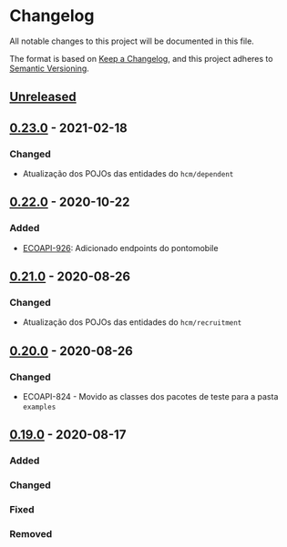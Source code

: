 # Changelog

All notable changes to this project will be documented in this file.

The format is based on [Keep a Changelog](https://keepachangelog.com/en/1.0.0/),
and this project adheres to [Semantic Versioning](https://semver.org/spec/v2.0.0.html).

## [Unreleased]

## [0.23.0] - 2021-02-18

### Changed

-   Atualização dos POJOs das entidades do `hcm/dependent`

## [0.22.0] - 2020-10-22

### Added

-   [ECOAPI-926](https://jira.senior.com.br/browse/ECOAPI-926): Adicionado endpoints do pontomobile

## [0.21.0] - 2020-08-26

### Changed

-   Atualização dos POJOs das entidades do `hcm/recruitment`

## [0.20.0] - 2020-08-26

### Changed

-   ECOAPI-824 - Movido as classes dos pacotes de teste para a pasta `examples`

## [0.19.0] - 2020-08-17

### Added

### Changed

### Fixed

### Removed

[Unreleased]: https://github.com/dev-senior-com-br/senior-hcm-java/compare/0.23.0...HEAD

[0.23.0]: https://github.com/dev-senior-com-br/senior-hcm-java/compare/0.22.0...0.23.0

[0.22.0]: https://github.com/dev-senior-com-br/senior-hcm-java/compare/v0.21.0...0.22.0

[0.21.0]: https://github.com/dev-senior-com-br/senior-hcm-java/compare/v0.20.0...0.21.0

[0.20.0]: https://github.com/dev-senior-com-br/senior-hcm-java/compare/v0.19.0...0.20.0

[0.19.0]: https://github.com/dev-senior-com-br/senior-hcm-java/releases/tag/v0.19.0
